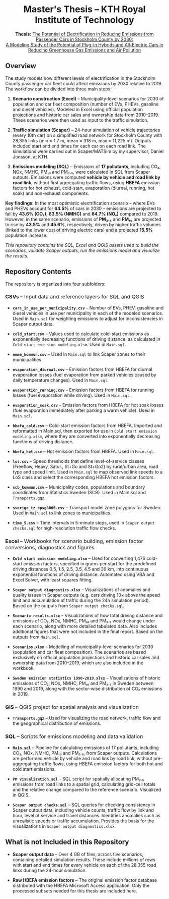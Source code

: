 <h1 align="center">Master's Thesis – KTH Royal Institute of Technology</h1>

<p align="center">
  <strong>Thesis:</strong> 
  <a href="https://www.diva-portal.org/smash/record.jsf?pid=diva2%3A1578459&dswid=7135">
    The Potential of Electrification in Reducing Emissions from Passenger Cars in Stockholm County by 2030:<br>
    A Modeling Study of the Potential of Plug-In Hybrids and All-Electric Cars in Reducing Greenhouse Gas Emissions and Air Pollution
  </a>
</p>



## Overview
The study models how different levels of electrification in the Stockholm County passenger car fleet could affect emissions by 2030 relative to 2019. The workflow can be divided into three main steps:

1. **Scenario construction (Excel)** – Municipality-level scenarios for 2030 of population and car fleet composition (number of EVs, PHEVs, gasoline and diesel vehicles). Modeled in Excel using official population projections and historic car sales and ownership data from 2010–2019. These scenarios were then used as input to the traffic simulation.
   
2. **Traffic simulation (Scaper)** – 24-hour simulation of vehicle trajectories (every 10th car) on a simplified road network for Stockholm County with 28,355 links (min = 1.7 m, mean = 318 m, max = 11,225 m). Outputs included start and end times for each car on each road link. The simulations were carried out in Scaper/MATSim by my supervisor, Daniel Jonsson, at KTH.
   
3. **Emissions modeling (SQL)** – Emissions of **17 pollutants**, including CO₂, NOx, NMHC, PM₁₀ and PM₂.₅, were calculated in SQL from Scaper outputs. Emissions were computed **vehicle by vehicle and road link by road link**, without first aggregating traffic flows, using **HBEFA** emission factors for hot exhaust, cold-start, evaporation (diurnal, running, hot soak) and non-exhaust components.

**Key findings:** In the most optimistic electrification scenario – where EVs and PHEVs account for **64.5%** of cars in 2030 – emissions are projected to fall by **43.6% (CO₂)**, **63.5% (NMHC)** and **84.7% (NOₓ)** compared to 2019. However, in the same scenario, emissions of **PM₂.₅** and **PM₁₀** are projected to rise by **43.5%** and **45.6%**, respectively, driven by higher traffic volumes (linked to the lower cost of driving electric cars) and a projected **15.5%** population increase.

*This repository contains the SQL, Excel and QGIS assets used to build the scenarios, validate Scaper outputs, run the emissions model and visualize the results.*

## Repository Contents

The repository is organized into four subfolders:

<h3>CSVs <span style="font-weight:normal">– Input data and reference layers for SQL and QGIS</span></h3>

- **`cars_in_use_per_municipality.csv`** – Number of EVs, PHEV, gasoline and diesel vehicles in use per municipality in each of the modeled scenarios. Used in `Main.sql` for weighting emissions to adjust for inconsistencies in Scaper output data.

- **`cold_start.csv`** – Values used to calculate cold-start emissions as exponentially decreasing functions of driving distance, as calculated in `Cold start emission modeling.xlsm`. Used in `Main.sql`.

- **`emme_kommun.csv`** – Used in `Main.sql` to link Scaper zones to their municipalities

- **`evaporation_diurnal.csv`** – Emission factors from HBEFA for diurnal evaporation losses (fuel evaporation from parked vehicles caused by daily temperature changes). Used in `Main.sql`.

- **`evaporation_running.csv`** – Emission factors from HBEFA for running losses (fuel evaporation while driving). Used in `Main.sql`.

- **`evaporation_soak.csv`** – Emission factors from HBEFA for hot soak losses (fuel evaporation immediately after parking a warm vehicle). Used in `Main.sql`.

- **`hbefa_cold.csv`** – Cold-start emission factors from HBEFA. Imported and reformatted in Main.sql, then exported for use in `Cold start emission modeling.xlsm`, where they are converted into exponentially decreasing functions of driving distance.

- **`hbefa_hot.csv`** – Hot emission factors from HBEFA. Used in `Main.sql`.

- **`los.csv`** – Speed thresholds that define level-of-service classes (Freeflow, Heavy, Satur., St+Go and St+Go2) by rural/urban area, road type and speed limit. Used in `Main.sql` to map observed link speeds to a LoS class and select the corresponding HBEFA hot emission factors.

- **`scb_kommun.csv`** – Municipality codes, populations and boundary coordinates from Statistics Sweden (SCB). Used in Main.sql and `Transports.gqz`.

- **`sverige_tz_epsg3006.csv`** – Transport model zone polygons for Sweden. Used in `Main.sql` to link zones to municipalities.

- **`time_5.csv`** – Time intervals in 5-minute steps, used in `Scaper output checks.sql` for high-resolution traffic flow checks.


<h3>Excel <span style="font-weight:normal">– Workbooks for scenario building, emission factor conversions, diagnostics and figures</span></h3>

- **`Cold start emission modeling.xlsm`** – Used for converting 1,476 cold-start emission factors, specified in grams per start for the predefined driving distances 0.5, 1.5, 2.5, 3.5, 4.5 and 30 km, into continuous exponential functions of driving distance. Automated using VBA and Excel Solver, with least squares fitting.

- **`Scaper output diagnostics.xlsx`** – Visualizations of anomalies and quality issues in Scaper outputs (e.g. cars driving 10× above the speed limit and accumulation of traffic during the 24h simulation period). Based on the outputs from `Scaper output checks.sql`.

- **`Scenario results.xlsx`** – Visualizations of how total driving distance and emissions of CO₂, NOx, NMHC, PM₁₀ and PM₂.₅ would change under each scenario, along with more detailed tabulated data. Also includes additional figures that were not included in the final report. Based on the outputs from `Main.sql`.
  
- **`Scenarios.xlsm`** – Modelling of municipality-level scenarios for 2030 (population and car fleet composition). The scenarios are based exclusively on official population projections and historic car sales and ownership data from 2010–2019, which are also included in the workbook.

- **`Sweden emission statistics 1990-2019.xlsx`** – Visualizations of historic emissions of CO₂, NOx, NMHC, PM₁₀ and PM₂.₅ in Sweden between 1990 and 2019, along with the sector-wise distribution of CO₂ emissions in 2019.


<h3>GIS <span style="font-weight:normal">– QGIS project for spatial analysis and visualization</span></h3>

- **`Transports.gqz`** – Used for visualizing the road network, traffic flow and the geographical distribution of emissions.

<h3>SQL <span style="font-weight:normal">– Scripts for emissions modeling and data validation</span></h3>

- **`Main.sql`** – Pipeline for calculating emissions of 17 pollutants, including CO₂, NOx, NMHC, PM₁₀ and PM₂.₅, from Scaper outputs. Calculations are performed vehicle by vehicle and road link by road link, without pre-aggregating traffic flows, using HBEFA emission factors for both hot and cold start emissions.

- **`PM visualization.sql`** – SQL script for spatially allocating PM₂.₅ emissions from road links to a spatial grid, calculating grid-cell totals and the relative change compared to the reference scenario. Visualized in QGIS.

- **`Scaper output checks.sql`** – SQL queries for checking consistency in Scaper output data, including vehicle counts, traffic flow by link and hour, level of service and travel distances. Identifies anomalies such as unrealistic speeds or traffic accumulation. Provides the basis for the visualizations in `Scaper output diagnostics.xlsx`.

## What is not Included in this Repository

- **Scaper output data** – Over 4 GB of files, across five scenarios, containing detailed simulation results. These include millions of rows with start and end times for every vehicle on each of the 28,355 road links during the 24-hour simulation.  

- **Raw HBEFA emission factors** – The original emission factor database distributed with the HBEFA Microsoft Access application. Only the processed subsets needed for this thesis are included here.  
